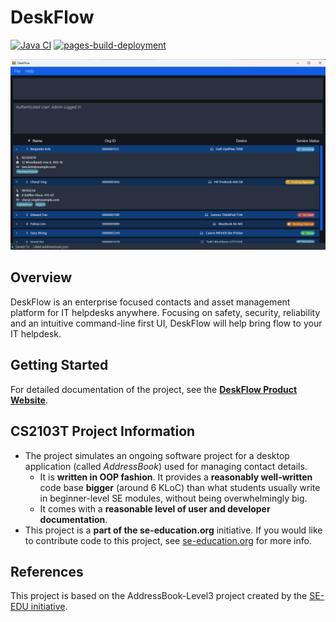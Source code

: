 # DeskFlow

[![Java CI](https://github.com/AY2425S2-CS2103T-T10-2/tp/actions/workflows/gradle.yml/badge.svg)](https://github.com/AY2425S2-CS2103T-T10-2/tp/actions/workflows/gradle.yml)
[![pages-build-deployment](https://github.com/AY2425S2-CS2103T-T10-2/tp/actions/workflows/pages/pages-build-deployment/badge.svg)](https://github.com/AY2425S2-CS2103T-T10-2/tp/actions/workflows/pages/pages-build-deployment)

![Ui](docs/images/Ui.png)

## Overview

DeskFlow is an enterprise focused contacts and asset management platform for IT helpdesks anywhere. Focusing on safety, security, reliability and an intuitive command-line first UI, DeskFlow will help bring flow to your IT helpdesk.

## Getting Started

For detailed documentation of the project, see the **[DeskFlow Product Website](https://ay2425s2-cs2103t-t10-2.github.io/tp/)**.

## CS2103T Project Information

- The project simulates an ongoing software project for a desktop application (called _AddressBook_) used for managing contact details.
  - It is **written in OOP fashion**. It provides a **reasonably well-written** code base **bigger** (around 6 KLoC) than what students usually write in beginner-level SE modules, without being overwhelmingly big.
  - It comes with a **reasonable level of user and developer documentation**.
- This project is a **part of the se-education.org** initiative. If you would like to contribute code to this project, see [se-education.org](https://se-education.org/#contributing-to-se-edu) for more info.

## References

This project is based on the AddressBook-Level3 project created by the [SE-EDU initiative](https://se-education.org).